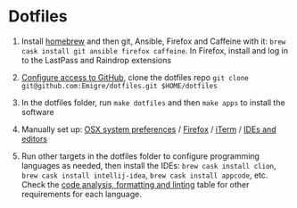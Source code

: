 # Dotfiles

1. Install [homebrew](https://brew.sh/) and then git, Ansible, Firefox and Caffeine with it: `brew cask install git ansible firefox caffeine`. In Firefox, install and log in to the LastPass and Raindrop extensions

2. [Configure access to GitHub](docs/GITHUB.md), clone the dotfiles repo `git clone git@github.com:Emigre/dotfiles.git $HOME/dotfiles`

3. In the dotfiles folder, run `make dotfiles` and then `make apps` to install the software

4. Manually set up: [OSX system preferences](docs/OSX.md) / [Firefox](docs/FIREFOX.md) / [iTerm](docs/ITERM.md) / [IDEs and editors](docs/IDES.md)

5. Run other targets in the dotfiles folder to configure programming languages as needed, then install the IDEs: `brew cask install clion`, `brew cask install intellij-idea`, `brew cask install appcode`, etc. Check the [code analysis, formatting and linting](docs/CODE.md) table for other requirements for each language.
